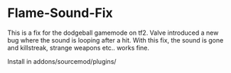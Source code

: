 # Flame-Sound-Fix
This is a fix for the dodgeball gamemode on tf2.
Valve introduced a new bug where the sound is looping after a hit.
With this fix, the sound is gone and killstreak, strange weapons etc.. works fine.

Install in addons/sourcemod/plugins/

